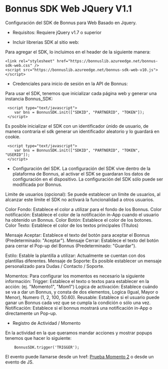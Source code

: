 # Bonnus SDK Web JQuery V1.1
        
    
Configuración del SDK de Bonnus para Web Basado en Jquery.

- Requisitos:
  Requiere  jQuery v1.7 o superior


- Incluir librerias SDK al sitio web:

Para agregar el SDK, lo incluimos en el header de la siguiente manera:

    <link rel="stylesheet" href="https://bonnuslib.azureedge.net/bonnus-sdk-web.css" />
    <script src="https://bonnuslib.azureedge.net/bonnus-sdk-web-v10.js"></script>


- Credenciales para inicio de sesión en la API de Bonnus:

Para usar el SDK, tenemos que inicializar cada página web y generar una instancia Bonnus_SDK:

     <script type="text/javascript">
        var bns = BonnusSDK.init(["SDKID", "PARTNERID", "TOKEN"]);
     </script>
     
Es posible inicializar el SDK con un identificador únido de usuario, de manera contraria el sdk generar un identificador aleatorio y lo guardará en cookie.

     <script type="text/javascript">
        var bns = BonnusSDK.init(["SDKID", "PARTNERID", "TOKEN", "USERID"]);
     </script>

- Configuración del SDK.
La configuración del SDK vive dentro de la plataforma de Bonnus, al activar el SDK se guardaran los datos de configuración en el dispositivo. La configuración del SDK sólo puede ser modificada por Bonnus.

Limite de usuarios (opcional): Se puede establecer un límite de usuarios, al alcanzar este límite el SDK no activará la funcionalidad a otros usuarios.

Color Fondo: Establece el color a utilizar para el fondo de los Bonnus.
Color notificación: Establece el color de la notificación in-App cuando el usuario ha obtenido un Bonnus.
Color Botón: Establece el color de los botones.
Color Texto: Establece el color de los textos principales (Títulos)

Mensaje Aceptar: Establece el texto del botón para aceptar el Bonnus (Predeterminado: "Aceptar").
Mensaje Cerrar: Establece el texto del botón para cerrar el Pop-up del Bonnus (Predeterminado: "Guardar").

Estilo: Estable la plantilla a utilizar: Actualmente se cuentan con dos plantillas diferentes.
Mensaje de Soporte: Es posible establecer un mensaje personalizado para Dudas / Contacto / Soporte.

Momentos: Para configurar los momentos es necesario la siguiente información:
Trigger: Establece el texto o textos para establecer en la acción: (ej. "Momento1", "Mom1")
Logica de activación: Establece cuándo se va a dar un Bonnus, y consta de dos elementos, Logica (Igual, Mayor o Menor), Numero (1, 2, 100, 50.60).
Reusable: Establece si el usuario puede ganar un Bonnus cada vez que se cumpla la condición o sólo una vez.
Notificación: Establece si el bonnus mostrará una notificación in-App o directamente un Pop-up.


- Registro de Actividad / Momento

En la actividad en la que queramos mandar acciones y mostrar popups tenemos que hacer lo siguiente:


        BonnusSDK.trigger('TRIGGER');
        
El evento puede llamarse desde un href: <a href="javascript:BonnusSDK.trigger('Mom4');">Prueba Momento 2</a>
o desde un evento de JS.
